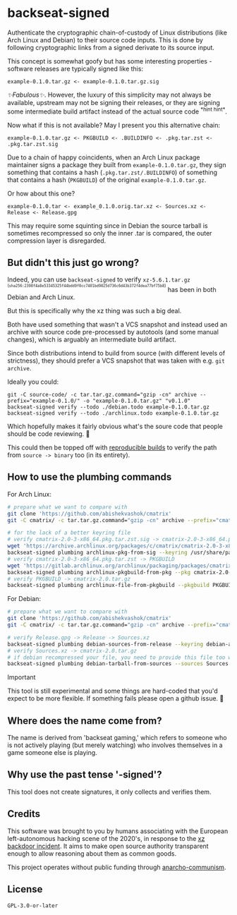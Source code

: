 # backseat-signed

Authenticate the cryptographic chain-of-custody of Linux distributions (like Arch Linux and Debian) to their source code inputs. This is done by following cryptographic links from a signed derivate to its source input.

This concept is somewhat goofy but has some interesting properties - software releases are typically signed like this:

```
example-0.1.0.tar.gz <- example-0.1.0.tar.gz.sig
```

*✨Fabulous✨*. However, the luxury of this simplicity may not always be available, upstream may not be signing their releases, or they are signing some intermediate build artifact instead of the actual source code <sup>\*hint hint\*</sup>.

Now what if this is not available? May I present you this alternative chain:

```
example-0.1.0.tar.gz <- PKGBUILD <- .BUILDINFO <- .pkg.tar.zst <- .pkg.tar.zst.sig
```

Due to a chain of happy coincidents, when an Arch Linux package maintainer signs a package they built from `example-0.1.0.tar.gz`, they sign something that contains a hash (`.pkg.tar.zst/.BUILDINFO`) of something that contains a hash (`PKGBUILD`) of the original `example-0.1.0.tar.gz`.

Or how about this one?

```
example-0.1.0.tar <- example_0.1.0.orig.tar.xz <- Sources.xz <- Release <- Release.gpg
```

This may require some squinting since in Debian the source tarball is sometimes recompressed so only the inner .tar is compared, the outer compression layer is disregarded.

## But didn't this just go wrong?

Indeed, you can use `backseat-signed` to verify `xz-5.6.1.tar.gz` <sup><sup>(`sha256:2398f4a8e53345325f44bdd9f0cc7401bd9025d736c6d43b372f4dea77bf75b8`)</sup></sup> has been in both Debian and Arch Linux.

But this is specifically why the xz thing was such a big deal.

Both have used something that wasn't a VCS snapshot and instead used an archive with source code pre-processed by autotools (and some manual changes), which is arguably an intermediate build artifact.

Since both distributions intend to build from source (with different levels of strictness), they should prefer a VCS snapshot that was taken with e.g. `git archive`.

Ideally you could:

```
git -C source-code/ -c tar.tar.gz.command="gzip -cn" archive --prefix="example-0.1.0/" -o "example-0.1.0.tar.gz" "v0.1.0"
backseat-signed verify --todo ./debian.todo example-0.1.0.tar.gz
backseat-signed verify --todo ./archlinux.todo example-0.1.0.tar.gz
```

Which hopefully makes it fairly obvious what's the soure code that people should be code reviewing. 🦝

This could then be topped off with [reproducible builds](https://reproducible-builds.org/) to verify the path from `source -> binary` too (in its entirety).

## How to use the plumbing commands

For Arch Linux:

```sh
# prepare what we want to compare with
git clone 'https://github.com/abishekvashok/cmatrix'
git -C cmatrix/ -c tar.tar.gz.command="gzip -cn" archive --prefix="cmatrix-2.0/" -o "cmatrix-2.0.tar.gz" "v2.0"

# for the lack of a better keyring file
# verify cmatrix-2.0-3-x86_64.pkg.tar.zst.sig -> cmatrix-2.0-3-x86_64.pkg.tar.zst
wget 'https://archive.archlinux.org/packages/c/cmatrix/cmatrix-2.0-3-x86_64.pkg.tar.zst'{,.sig}
backseat-signed plumbing archlinux-pkg-from-sig --keyring /usr/share/pacman/keyrings/archlinux.gpg --sig cmatrix-2.0-3-x86_64.pkg.tar.zst.sig cmatrix-2.0-3-x86_64.pkg.tar.zst
# verify cmatrix-2.0-3-x86_64.pkg.tar.zst -> PKGBUILD
wget 'https://gitlab.archlinux.org/archlinux/packaging/packages/cmatrix/-/raw/2.0-3/PKGBUILD'
backseat-signed plumbing archlinux-pkgbuild-from-pkg --pkg cmatrix-2.0-3-x86_64.pkg.tar.zst PKGBUILD
# verify PKGBUILD -> cmatrix-2.0.tar.gz
backseat-signed plumbing archlinux-file-from-pkgbuild --pkgbuild PKGBUILD cmatrix-2.0.tar.gz
```

For Debian:

```sh
# prepare what we want to compare with
git clone 'https://github.com/abishekvashok/cmatrix'
git -C cmatrix/ -c tar.tar.gz.command="gzip -cn" archive --prefix="cmatrix-2.0/" -o "cmatrix-2.0.tar.gz" "v2.0"

# verify Release.gpg -> Release -> Sources.xz
backseat-signed plumbing debian-sources-from-release --keyring debian-archive-bookworm-automatic.asc --sig Release.gpg --release Release Sources.xz
# verify Sources.xz -> cmatrix-2.0.tar.gz
# if debian recompressed your file, you need to provide this file too with `--orig cmatrix_2.0.orig.tar.xz`
backseat-signed plumbing debian-tarball-from-sources --sources Sources.xz cmatrix-2.0.tar.gz
```

> [!IMPORTANT]
> This tool is still experimental and some things are hard-coded that you'd expect to be more flexible. If something fails please open a github issue. 🖤

## Where does the name come from?

The name is derived from 'backseat gaming,' which refers to someone who is not actively playing (but merely watching) who involves themselves in a game someone else is playing.

## Why use the past tense '-signed'?

This tool does not create signatures, it only collects and verifies them.

## Credits

This software was brought to you by humans associating with the European left-autonomous hacking scene of the 2020's, in response to the [xz backdoor incident](https://www.openwall.com/lists/oss-security/2024/03/29/4). It aims to make open source authority transparent enough to allow reasoning about them as common goods.

This project operates without public funding through [anarcho-communism](https://en.wikipedia.org/wiki/Anarchist_communism).

## License

`GPL-3.0-or-later`
